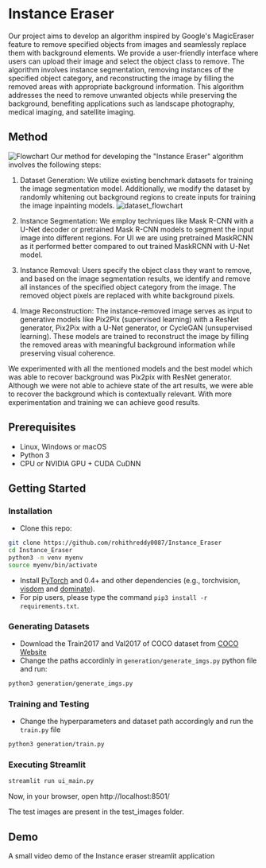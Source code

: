 # Instance Eraser
Our project aims to develop an algorithm inspired by Google's MagicEraser feature to remove specified objects from images and seamlessly replace them with background elements. We provide a user-friendly interface where users can upload their image and select the object class to remove. The algorithm involves instance segmentation, removing instances of the specified object category, and reconstructing the image by filling the removed areas with appropriate background information. This algorithm addresses the need to remove unwanted objects while preserving the background, benefiting applications such as landscape photography, medical imaging, and satellite imaging.

## Method
![Flowchart](https://github.com/rohithreddy0087/Instance_Eraser/assets/51110057/897e56da-c10c-48d0-987a-aebb7780467a)
Our method for developing the "Instance Eraser" algorithm involves the following steps:

1. Dataset Generation: We utilize existing benchmark datasets for training the image segmentation model. Additionally, we modify the dataset by randomly whitening out background regions to create inputs for training the image inpainting models.
![dataset_flowchart](https://github.com/rohithreddy0087/Instance_Eraser/assets/51110057/5efafffd-e541-40af-853f-a0199e761f7d)

3. Instance Segmentation: We employ techniques like Mask R-CNN with a U-Net decoder or pretrained Mask R-CNN models to segment the input image into different regions. For UI we are using pretrained MaskRCNN as it performed better compared to out trained MaskRCNN with U-Net model.

4. Instance Removal: Users specify the object class they want to remove, and based on the image segmentation results, we identify and remove all instances of the specified object category from the image. The removed object pixels are replaced with white background pixels.

5. Image Reconstruction: The instance-removed image serves as input to generative models like Pix2Pix (supervised learning) with a ResNet generator, Pix2Pix with a U-Net generator, or CycleGAN (unsupervised learning). These models are trained to reconstruct the image by filling the removed areas with meaningful background information while preserving visual coherence.

We experimented with all the mentioned models and the best model which was able to recover background was Pix2pix with ResNet generator. Although we were not able to achieve state of the art results, we were able to recover the background which is contextually relevant. With more experimentation and training we can achieve good results.

## Prerequisites
- Linux, Windows or macOS
- Python 3
- CPU or NVIDIA GPU + CUDA CuDNN

## Getting Started
### Installation

- Clone this repo:
```bash
git clone https://github.com/rohithreddy0087/Instance_Eraser
cd Instance_Eraser
python3 -m venv myenv
source myenv/bin/activate
```
- Install [PyTorch](http://pytorch.org) and 0.4+ and other dependencies (e.g., torchvision, [visdom](https://github.com/facebookresearch/visdom) and [dominate](https://github.com/Knio/dominate)).
- For pip users, please type the command `pip3 install -r requirements.txt`.

### Generating Datasets
-  Download the Train2017 and Val2017 of COCO dataset from [COCO Website](https://cocodataset.org/#download)
-  Change the paths accordinly in `generation/generate_imgs.py` python file and run:
```bash
python3 generation/generate_imgs.py
``` 
### Training and Testing
- Change the hyperparameters and dataset path accordingly and run the `train.py` file
```bash
python3 generation/train.py
``` 
### Executing Streamlit
```bash
streamlit run ui_main.py
```
Now, in your browser, open http://localhost:8501/

The test images are present in the test_images folder.

## Demo
A small video demo of the Instance eraser streamlit application


